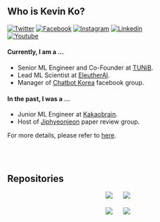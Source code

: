 ## Who is Kevin Ko?
[![Twitter](https://img.shields.io/badge/twitter-black?logo=twitter&logoColor=white&link=https://twitter.com/hyunwoongko)](https://twitter.com/hyunwoongko)
[![Facebook](https://img.shields.io/badge/facebook-black?logo=facebook&logoColor=white&link=https://www.facebook.com/hyunwoongko)](https://www.facebook.com/hyunwoongko)
[![Instagram](https://img.shields.io/badge/instagram-black?logo=instagram&logoColor=white&link=https://www.instagram.com/hyunwoong.ko/)](https://www.instagram.com/hyunwoong.ko/)
[![Linkedin](https://img.shields.io/badge/linkedin-black?logo=Linkedin&logoColor=white&link=https://www.linkedin.com/in/hyunwoongko/)](https://www.linkedin.com/in/hyunwoongko/)	
[![Youtube](https://img.shields.io/badge/youtube-black?logo=Youtube&logoColor=white&link=https://www.youtube.com/channel/UCYshy3K1v4MYQD379YB77Uw)](https://www.youtube.com/channel/UCYshy3K1v4MYQD379YB77Uw)

#### Currently, I am a ...
- Senior ML Engineer and Co-Founder at [TUNiB](https://github.com/tunib-ai).
- Lead ML Scientist at [EleutherAI](https://github.com/eleutherai).
- Manager of [Chatbot Korea](https://www.facebook.com/groups/ChatbotDevKR) facebook group.

#### In the past, I was a ...
- Junior ML Engineer at [Kakaobrain](https://github.com/kakaobrain).
- Host of [Jiphyeonjeon](https://github.com/jiphyeonjeon) paper review group.

For more details, please refer to [here](https://github.com/hyunwoongko/hyunwoongko/blob/main/RESUME.md).

<br><br>

## Repositories
<p align="center">
<a>  
<picture>
<source 
  srcset="https://github-readme-stats.vercel.app/api/pin/?username=kakaobrain&repo=pororo&theme=dark"
  media="(prefers-color-scheme: dark)"
/>
<source
  srcset="https://github-readme-stats.vercel.app/api/pin/?username=kakaobrain&repo=pororo"
  media="(prefers-color-scheme: light), (prefers-color-scheme: no-preference)"
/>
<img src="https://github-readme-stats.vercel.app/api/pin/?username=kakaobrain&repo=pororo" />
</a>
</picture>
&nbsp;&nbsp;&nbsp;&nbsp;
<picture>
<source 
  srcset="https://github-readme-stats.vercel.app/api/pin/?username=kakaobrain&repo=pororo&theme=dark"
  media="(prefers-color-scheme: dark)"
/>
<source
  srcset="https://github-readme-stats.vercel.app/api/pin/?username=kakaobrain&repo=pororo"
  media="(prefers-color-scheme: light), (prefers-color-scheme: no-preference)"
/>
<img src="https://github-readme-stats.vercel.app/api/pin/?username=kakaobrain&repo=pororo" />
</a>
</picture>
<br><br>
<picture>
<source 
  srcset="https://github-readme-stats.vercel.app/api/pin/?username=kakaobrain&repo=pororo&theme=dark"
  media="(prefers-color-scheme: dark)"
/>
<source
  srcset="https://github-readme-stats.vercel.app/api/pin/?username=kakaobrain&repo=pororo"
  media="(prefers-color-scheme: light), (prefers-color-scheme: no-preference)"
/>
<img src="https://github-readme-stats.vercel.app/api/pin/?username=kakaobrain&repo=pororo" />
</a>
</picture>
&nbsp;&nbsp;&nbsp;&nbsp;
<picture>
<source 
  srcset="https://github-readme-stats.vercel.app/api/pin/?username=kakaobrain&repo=pororo&theme=dark"
  media="(prefers-color-scheme: dark)"
/>
<source
  srcset="https://github-readme-stats.vercel.app/api/pin/?username=kakaobrain&repo=pororo"
  media="(prefers-color-scheme: light), (prefers-color-scheme: no-preference)"
/>
<img src="https://github-readme-stats.vercel.app/api/pin/?username=kakaobrain&repo=pororo" />
</a>
</picture>
</p>
